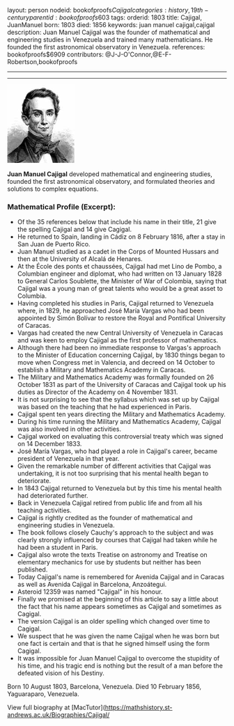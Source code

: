 layout: person
nodeid: bookofproofs$Cajigal
categories: history,19th-century
parentid: bookofproofs$603
tags: 
orderid: 1803
title: Cajigal, JuanManuel
born: 1803
died: 1856
keywords: juan manuel cajigal,cajigal
description: Juan Manuel Cajigal was the founder of mathematical and engineering studies in Venezuela and trained many mathematicians. He founded the first astronomical observatory in Venezuela.
references: bookofproofs$6909
contributors: @J-J-O'Connor,@E-F-Robertson,bookofproofs

---



---

![cajigal.jpg](https://github.com/bookofproofs/bookofproofs.github.io/blob/main/_sources/_assets/images/portraits/Cajigal.jpg?raw=true)

**Juan Manuel Cajigal**  developed mathematical and engineering studies, founded the first astronomical observatory, and formulated theories and solutions to complex equations.

### Mathematical Profile (Excerpt):
* Of the 35 references below that include his name in their title, 21 give the spelling Cajigal and 14 give Cagigal.
* He returned to Spain, landing in Cádiz on 8 February 1816, after a stay in San Juan de Puerto Rico.
* Juan Manuel studied as a cadet in the Corps of Mounted Hussars and then at the University of Alcalá de Henares.
* At the École des ponts et chaussées, Cajigal had met Lino de Pombo, a Columbian engineer and diplomat, who had written on 13 January 1828 to General Carlos Soublette, the Minister of War of Colombia, saying that Cajigal was a young man of great talents who would be a great asset to Columbia.
* Having completed his studies in Paris, Cajigal returned to Venezuela where, in 1829, he approached José María Vargas who had been appointed by Simón Bolívar to restore the Royal and Pontifical University of Caracas.
* Vargas had created the new Central University of Venezuela in Caracas and was keen to employ Cajigal as the first professor of mathematics.
* Although there had been no immediate response to Vargas's approach to the Minister of Education concerning Cajigal, by 1830 things began to move when Congress met in Valencia, and decreed on 14 October to establish a Military and Mathematics Academy in Caracas.
* The Military and Mathematics Academy was formally founded on 26 October 1831 as part of the University of Caracas and Cajigal took up his duties as Director of the Academy on 4 November 1831.
* It is not surprising to see that the syllabus which was set up by Cajigal was based on the teaching that he had experienced in Paris.
* Cajigal spent ten years directing the Military and Mathematics Academy.
* During his time running the Military and Mathematics Academy, Cajigal was also involved in other activities.
* Cajigal worked on evaluating this controversial treaty which was signed on 14 December 1833.
* José María Vargas, who had played a role in Cajigal's career, became president of Venezuela in that year.
* Given the remarkable number of different activities that Cajigal was undertaking, it is not too surprising that his mental health began to deteriorate.
* In 1843 Cajigal returned to Venezuela but by this time his mental health had deteriorated further.
* Back in Venezuela Cajigal retired from public life and from all his teaching activities.
* Cajigal is rightly credited as the founder of mathematical and engineering studies in Venezuela.
* The book follows closely Cauchy's approach to the subject and was clearly strongly influenced by courses that Cajigal had taken while he had been a student in Paris.
* Cajigal also wrote the texts Treatise on astronomy and Treatise on elementary mechanics for use by students but neither has been published.
* Today Cajigal's name is remembered for Avenida Cajigal and in Caracas as well as Avenida Cajigal in Barcelona, Anzoátegui.
* Asteroid 12359 was named "Cajigal" in his honour.
* Finally we promised at the beginning of this article to say a little about the fact that his name appears sometimes as Cajigal and sometimes as Cagigal.
* The version Cajigal is an older spelling which changed over time to Cagigal.
* We suspect that he was given the name Cajigal when he was born but one fact is certain and that is that he signed himself using the form Cagigal.
* It was impossible for Juan Manuel Cajigal to overcome the stupidity of his time, and his tragic end is nothing but the result of a man before the defeated vision of his Destiny.

Born 10 August 1803, Barcelona, Venezuela. Died 10 February 1856, Yaguaraparo, Venezuela.

View full biography at [MacTutor](https://mathshistory.st-andrews.ac.uk/Biographies/Cajigal/
